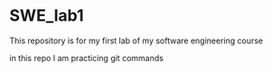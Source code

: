 # SWE_lab1
This repository is for my first lab of my software engineering course

in this repo I am practicing git commands
